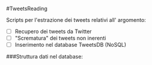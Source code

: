 #TweetsReading

Scripts per l'estrazione dei tweets relativi all' argomento:

- [ ] Recupero dei tweets da Twitter
- [ ] "Scrematura" dei tweets non inerenti
- [ ] Inserimento nel database TweetsDB (NoSQL)

###Struttura dati nel database:


